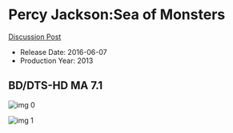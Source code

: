 # Percy Jackson:Sea of Monsters

[Discussion Post](https://www.avsforum.com/threads/bass-eq-for-filtered-movies.2995212/post-58316866)

* Release Date: 2016-06-07
* Production Year: 2013

## BD/DTS-HD MA 7.1

![img 0](https://i.imgur.com/qVyEJvC.jpg)

![img 1](https://i.imgur.com/ys1ZyXt.jpg)


